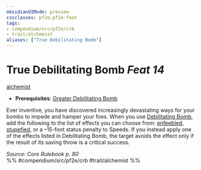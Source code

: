 ```yaml
---
obsidianUIMode: preview
cssclasses: pf2e,pf2e-feat
tags:
- compendium/src/pf2e/crb
- trait/alchemist
aliases: ["True Debilitating Bomb"]
---
```

# True Debilitating Bomb  *Feat 14*  
[alchemist](rules/traits/alchemist.md "Alchemist Class Trait")  

- **Prerequisites**: [Greater Debilitating Bomb](compendium/feats/greater-debilitating-bomb.md)

Ever inventive, you have discovered increasingly devastating ways for your bombs to impede and hamper your foes. When you use [Debilitating Bomb](compendium/feats/debilitating-bomb.md), add the following to the list of effects you can choose from: [enfeebled](rules/conditions.md#Enfeebled), [stupefied](rules/conditions.md#Stupefied), or a –15-foot status penalty to Speeds. If you instead apply one of the effects listed in Debilitating Bomb, the target avoids the effect only if the result of its saving throw is a critical success.

*Source: Core Rulebook p. 80*  
%% #compendium/src/pf2e/crb #trait/alchemist %%